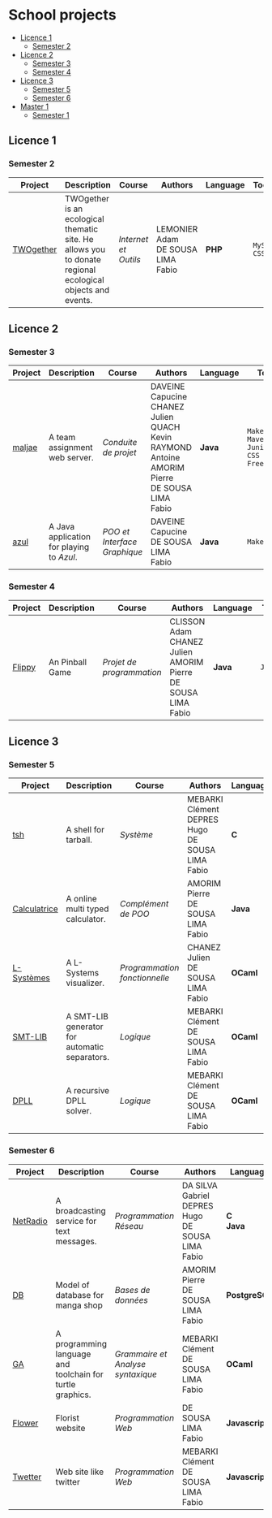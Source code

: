 # School projects

* [Licence 1](#licence-1)
	* [Semester 2](#semester-2)
* [Licence 2](#licence-2)
	* [Semester 3](#semester-3)
	* [Semester 4](#semester-4)
* [Licence 3](#licence-3)
	* [Semester 5](#semester-5)
	* [Semester 6](#semester-6)
* [Master 1](#master-1)
	* [Semester 1](#semester-7)


## Licence 1

### Semester 2

| Project | Description | Course | Authors | Language | Tools |
| ------- | ----------- | ------ | ------- | -------- | ----- |
| [TWOgether](https://gitlab.com/fdesousalima/l1-s2-twogether) | TWOgether is an ecological thematic site. He allows you to donate regional ecological objects and events. | *Internet et Outils*   | LEMONIER Adam <br> DE SOUSA LIMA Fabio | **PHP** | `MySQL` <br> `CSS` |

## Licence 2

### Semester 3

| Project | Description | Course | Authors | Language | Tools |
| ------- | ----------- | ------ | ------- | -------- | ----- |
| [maljae](https://gitlab.com/fdesousalima/l2-s3-maljae) | A team assignment web server. | *Conduite de projet* | DAVEINE Capucine <br> CHANEZ Julien <br> QUACH Kevin <br> RAYMOND Antoine <br> AMORIM Pierre <br> DE SOUSA LIMA Fabio | **Java** | `Makefile` <br> `Maven` <br> `Junit4` <br> `CSS` <br> `FreeMarker` | 
| [azul](https://gitlab.com/fdesousalima/l2-s3-azul) | A Java application for playing to *Azul*. | *POO et Interface Graphique* | DAVEINE Capucine <br> DE SOUSA LIMA Fabio | **Java** | `Makefile` |

### Semester 4

| Project | Description | Course | Authors | Language | Tools |
| ------- | ----------- | ------ | ------- | -------- | ----- |
| [Flippy](https://gitlab.com/fdesousalima/l2-s4-flippy) | An Pinball Game | *Projet de programmation* | CLISSON Adam <br> CHANEZ Julien <br> AMORIM Pierre <br> DE SOUSA LIMA Fabio | **Java** | `JavaFX` | 

## Licence 3

### Semester 5

| Project | Description | Course | Authors | Language | Tools |
| ------- | ----------- | ------ | ------- | -------- | ----- |
| [tsh](https://gitlab.com/fdesousalima/l3-s5-tsh) | A shell for tarball. | *Système* | MEBARKI Clément <br> DEPRES Hugo <br> DE SOUSA LIMA Fabio | **C**     | `Makefile` <br> `Docker` |
| [Calculatrice](https://gitlab.com/fdesousalima/l3-s5-calculatrice) | A online multi typed calculator. | *Complément de POO* | AMORIM Pierre <br> DE SOUSA LIMA Fabio | **Java**  | `Makefile` <br> `Maven` |
| [L-Systèmes](https://gitlab.com/fdesousalima/l3-s5-l-systemes) | A L-Systems visualizer. | *Programmation fonctionnelle* | CHANEZ Julien <br> DE SOUSA LIMA Fabio | **OCaml** | `Makefile` |
| [SMT-LIB](https://gitlab.com/fdesousalima/smt-lib) | A SMT-LIB generator for automatic separators. | *Logique* | MEBARKI Clément <br> DE SOUSA LIMA Fabio | **OCaml** | `Makefile` |
| [DPLL](https://gitlab.com/fdesousalima/l3-s5-dppl) | A recursive DPLL solver. | *Logique* | MEBARKI Clément <br> DE SOUSA LIMA Fabio | **OCaml** | `Makefile` |

### Semester 6

| Project | Description | Course | Authors | Language | Tools |
| ------- | ----------- | ------ | ------- | -------- | ----- |
| [NetRadio](https://gitlab.com/fdesousalima/netradio) | A broadcasting service for text messages. | *Programmation Réseau* | DA SILVA Gabriel <br> DEPRES Hugo <br> DE SOUSA LIMA Fabio | **C** <br> **Java** | `Makefile` |
| [DB](https://gitlab.com/fdesousalima/db) | Model of database for manga shop | *Bases de données* | AMORIM Pierre <br> DE SOUSA LIMA Fabio | **PostgreSQL** | `Python` |
| [GA](https://gitlab.com/fdesousalima/ga) | A programming language and toolchain for turtle graphics. | *Grammaire et Analyse syntaxique* | MEBARKI Clément <br> DE SOUSA LIMA Fabio | **OCaml** | `Make` <br> `Dune` <br> `Menhir` <br> `ocamllex` |
| [Flower](https://gitlab.com/fdesousalima/l6-s6-flower) | Florist website | *Programmation Web* | DE SOUSA LIMA Fabio | **Javascript** | `CSS` <br> `Express` <br> `MySQL` |
| [Twetter](https://gitlab.com/fdesousalima/l3-s6-tweeter) | Web site like twitter | *Programmation Web* | MEBARKI Clément <br> DE SOUSA LIMA Fabio | **Javascript** | `Vuejs` <br> `Express` <br>  `Boostrap` <br> `PostgreSQL` |

